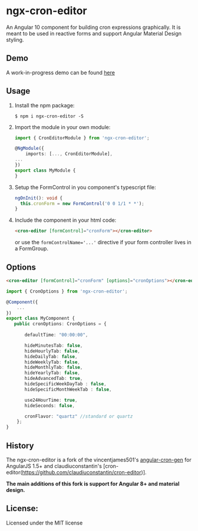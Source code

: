 ngx-cron-editor
===

An Angular 10 component for building cron expressions graphically. It is meant
to be used in reactive forms and support Angular Material Design styling.
 

## Demo

A work-in-progress demo can be found [here](https://haavardj.github.io/ngx-cron-editor/)

## Usage

1. Install the npm package:
    ```
    $ npm i ngx-cron-editor -S
    ```

2. Import the module in your own module:

    ```ts
    import { CronEditorModule } from 'ngx-cron-editor';

    @NgModule({
        imports: [..., CronEditorModule],
    ...
    })
    export class MyModule {
    }
    ```

3. Setup the FormControl in you component's typescript file:
   
   ```ts
   ngOnInit(): void {
     this.cronForm = new FormControl('0 0 1/1 * *');
   }
   ```
   
4. Include the component in your html code:

    ```html
    <cron-editor [formControl]="cronForm"></cron-editor>
    ```
   
   or use the `formControlName='...'` directive if your form controller
   lives in a FormGroup.

## Options

```html
<cron-editor [formControl]="cronForm" [options]="cronOptions"></cron-editor>
```

```ts
import { CronOptions } from 'ngx-cron-editor';

@Component({
    ...
})
export class MyComponent {
   public cronOptions: CronOptions = {
       
       defaultTime: "00:00:00",

       hideMinutesTab: false,
       hideHourlyTab: false,
       hideDailyTab: false,
       hideWeeklyTab: false,
       hideMonthlyTab: false,
       hideYearlyTab: false,
       hideAdvancedTab: true,
       hideSpecificWeekDayTab : false,
       hideSpecificMonthWeekTab : false,

       use24HourTime: true,
       hideSeconds: false,

       cronFlavor: "quartz" //standard or quartz
    };
}
```

## History

The ngx-cron-editor is a fork of the vincentjames501's [angular-cron-gen](https://github.com/vincentjames501/angular-cron-gen) for AngularJS 1.5+ and claudiuconstantin's [cron-editor(https://github.com/claudiuconstantin/cron-editor)]. 

**The main additions of this fork is support for Angular 8+ and material design.**


## License:
Licensed under the MIT license
